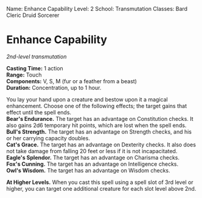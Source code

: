 Name: Enhance Capability
Level: 2
School: Transmutation
Classes: Bard
         Cleric
         Druid
         Sorcerer

# Enhance Capability 
_2nd-level transmutation_ 

**Casting Time:** 1 action    
**Range:** Touch    
**Components:** V, S, M (fur or a feather from a beast)    
**Duration:** Concentration, up to 1 hour. 

You lay your hand upon a creature and bestow upon it a magical enhancement. Choose one of the following effects; the target gains that effect until the spell ends.    
**Bear's Endurance.** The target has an advantage on Constitution checks. It also gains 2d6 temporary hit points, which are lost when the spell ends.    
**Bull's Strength.** The target has an advantage on Strength checks, and his or her carrying capacity doubles.    
**Cat's Grace.** The target has an advantage on Dexterity checks. It also does not take damage from falling 20 feet or less if it is not incapacitated.    
**Eagle's Splendor.** The target has an advantage on Charisma checks.    
**Fox's Cunning.** The target has an advantage on Intelligence checks.    
**Owl's Wisdom.** The target has an advantage on Wisdom checks. 

**At Higher Levels.** When you cast this spell using a spell slot of 3rd level or higher, you can target one additional creature for each slot level above 2nd.